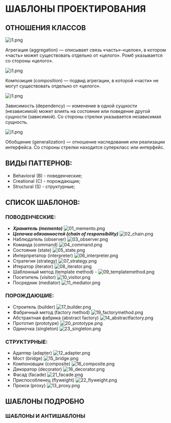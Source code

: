 # ШАБЛОНЫ ПРОЕКТИРОВАНИЯ

## ОТНОШЕНИЯ КЛАССОВ

![i1.png](/img/design_pattern/class_relations/i1.png)

Агрегация (aggregation) — описывает связь «часть»–«целое», в котором «часть»
может существовать отдельно от «целого». Ромб указывается со стороны «целого».

![i1.png](/img/design_pattern/class_relations/i2.png)

Композиция (composition) — подвид агрегации, в которой «части» не могут
существовать отдельно от «целого».

![i1.png](/img/design_pattern/class_relations/i3.png)

Зависимость (dependency) — изменение в одной сущности (независимой) может влиять
на состояние или поведение другой сущности (зависимой). Со стороны стрелки
указывается независимая сущность.

![i1.png](/img/design_pattern/class_relations/i4.png)

Обобщение (generalization) — отношение наследования или реализации интерфейса.
Со стороны стрелки находится суперкласс или интерфейс.

## ВИДЫ ПАТТЕРНОВ:

- Behavioral (B) - поведенческие;
- Creational (C) - порождающие;
- Structural (S) - структурные;

## СПИСОК ШАБЛОНОВ:

### ПОВОДЕНЧЕСКИЕ:

- **_Хранитель (memento)_**
  ![01_memento.png](/img/design_pattern/design_patterns/01_memento.png)
- **_Цепочка обязанностей (chain of responsibility)_**
  ![02_chain.png](/img/design_pattern/design_patterns/02_chain.png)
- Наблюдатель (observer)
  ![03_observer.png](/img/design_pattern/design_patterns/03_observer.png)
- Команда (command)
  ![04_command.png](/img/design_pattern/design_patterns/04_command.png)
- Состояние (state)
  ![05_state.png](/img/design_pattern/design_patterns/05_state.png)
- Интерпретатор (interpreter)
  ![06_interpreter.png](/img/design_pattern/design_patterns/06_interpreter.png)
- Стратегия (strategy)
  ![07_strategy.png](/img/design_pattern/design_patterns/07_strategy.png)
- Итератор (iterator)
  ![08_iterator.png](/img/design_pattern/design_patterns/08_iterator.png)
- Шаблонный метод (template method) -
  ![09_templatemethod.png](/img/design_pattern/design_patterns/09_templatemethod.png)
- Посетитель (visitor)
  ![10_visitor.png](/img/design_pattern/design_patterns/10_visitor.png)
- Посредник (mediator)
  ![11_mediator.png](/img/design_pattern/design_patterns/11_mediator.png)

### ПОРОЖДАЮШИЕ:

- Строитель (builder)
  ![17_builder.png](/img/design_pattern/design_patterns/17_builder.png)
- Фабричный метод (factory method)
  ![19_factorymethod.png](/img/design_pattern/design_patterns/19_factorymethod.png)
- Абстрактная фабрика (abstract factory)
  ![14_abstractfactory.png](/img/design_pattern/design_patterns/14_abstractfactory.png)
- Прототип (prototype)
  ![20_prototype.png](/img/design_pattern/design_patterns/20_prototype.png)
- Одиночка (singleton)
  ![23_singleton.png](/img/design_pattern/design_patterns/23_singleton.png)

### СТРУКТУРНЫЕ:

- Адаптер (adapter)
  ![12_adapter.png](/img/design_pattern/design_patterns/12_adapter.png)
- Мост (bridge)
  ![15_bridge.png](/img/design_pattern/design_patterns/15_bridge.png)
- Компоновщик (composite)
  ![16_composite.png](/img/design_pattern/design_patterns/16_composite.png)
- Декоратор (decorator)
  ![18_decorator.png](/img/design_pattern/design_patterns/18_decorator.png)
- Фасад (facade)
  ![21_facade.png](/img/design_pattern/design_patterns/21_facade.png)
- Приспособленец (flyweight)
  ![22_flyweight.png](/img/design_pattern/design_patterns/22_flyweight.png)
- Прокси (proxy)
  ![13_proxy.png](/img/design_pattern/design_patterns/13_proxy.png)

## ШАБЛОНЫ ПОДРОБНО

### ШАБЛОНЫ И АНТИШАБЛОНЫ

